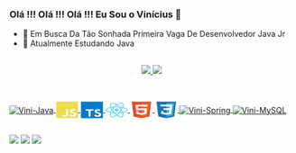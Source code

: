 ### Olá !!! Olá !!! Olá !!! Eu Sou o Vinícius 👋


- 🔭 Em Busca Da Tão Sonhada Primeira Vaga De Desenvolvedor Java Jr
- 🌱 Atualmente Estudando Java
<!-- - 💬 Ask me about ...
- 📫 How to reach me: ...
- 😄 Pronouns: ...
- ⚡ Fun fact: ...
 -->
 
 ##
 
<div align="center">
  <a href="https://github.com/ViniciusNeivas">
  <img height="180em" src="https://github-readme-stats.vercel.app/api?username=viniciusneivas&show_icons=true&theme=dracula&include_all_commits=true&count_private=true"/>
  <img height="180em" src="https://github-readme-stats.vercel.app/api/top-langs/?username=viniciusneivas&layout=compact&langs_count=7&theme=dracula"/>
</div>
  
 ##
  
  <div style="display: inline_block"><br>
  <img align="center" alt="Vini-Java" height="30" width="40" src="https://cdn.jsdelivr.net/gh/devicons/devicon/icons/java/java-original-wordmark.svg">
  <img align="center" alt="Vini-Js" height="30" width="40" src="https://raw.githubusercontent.com/devicons/devicon/master/icons/javascript/javascript-plain.svg">
  <img align="center" alt="Vini-Ts" height="30" width="40" src="https://raw.githubusercontent.com/devicons/devicon/master/icons/typescript/typescript-plain.svg">
  <img align="center" alt="Vini-React" height="30" width="40" src="https://raw.githubusercontent.com/devicons/devicon/master/icons/react/react-original.svg">
  <img align="center" alt="Vini-HTML" height="30" width="40" src="https://raw.githubusercontent.com/devicons/devicon/master/icons/html5/html5-original.svg">
  <img align="center" alt="Vini-CSS" height="30" width="40" src="https://raw.githubusercontent.com/devicons/devicon/master/icons/css3/css3-original.svg">
  <img align="center" alt="Vini-Spring" height="30" width="40" src="https://cdn.jsdelivr.net/gh/devicons/devicon/icons/spring/spring-original-wordmark.svg" />
  <img align="center" alt="Vini-MySQL" height="30" width="40"src="https://cdn.jsdelivr.net/gh/devicons/devicon/icons/mysql/mysql-original-wordmark.svg" />
<!--   <img align="right" alt="Rafa-pic" height="150" style="border-radius:50px;" src="https://media.discordapp.net/attachments/639956127056134178/890373478988013628/Publicacoes_Instagram_1_1.png?width=676&height=676"> -->
</div>

  ##
  
  <div> 
<!--   <a href="https://www.youtube.com/channel/UC_-uuuZbY0AAt9CViNzvc-Q" target="_blank"><img src="https://img.shields.io/badge/YouTube-FF0000?style=for-the-badge&logo=youtube&logoColor=white" target="_blank"></a> -->
                                                          <!-- LINKEDIN -->
<a href="https://www.linkedin.com/in/viniciusneivas/" target="_blank"><img src="https://img.shields.io/badge/-LinkedIn-%230077B5?style=for-the-badge&logo=linkedin&logoColor=white" target="_blank"></a>    
                                                          <!-- INSTAGRAM -->
  <a href="https://www.instagram.com/vinicius.westside/" target="_blank"><img src="https://img.shields.io/badge/-Instagram-%23E4405F?style=for-the-badge&logo=instagram&logoColor=white" target="_blank"></a>
 	<a href="https://www.facebook.com/vinicius.dos.s.neivas" target="_blank"><img src="https://img.shields.io/badge/Facebook-1877F2?style=for-the-badge&logo=facebook&logoColor=white" target="_blank"></a>
<!--  <a href="https://discord.gg/wagxzStdcR" target="_blank"><img src="https://img.shields.io/badge/Discord-7289DA?style=for-the-badge&logo=discord&logoColor=white" target="_blank"></a>  -->
<!--   <a href = "mailto:contatorafaballerini@gmail.com"><img src="https://img.shields.io/badge/-Gmail-%23333?style=for-the-badge&logo=gmail&logoColor=white" target="_blank"></a> -->

<!--   ![Snake animation](https://github.com/rafaballerini/rafaballerini/blob/output/github-contribution-grid-snake.svg) -->
 
</div>
